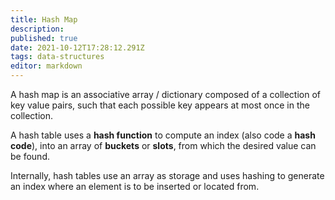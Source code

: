 ```yaml
---
title: Hash Map
description: 
published: true
date: 2021-10-12T17:28:12.291Z
tags: data-structures
editor: markdown
---
```


A hash map is an associative array / dictionary composed of a collection of key value pairs, such that each possible key appears at most once in the collection. 

A hash table uses a **hash function** to compute an index (also code a **hash code**), into an array of **buckets** or **slots**, from which the desired value can be found. 

Internally, hash tables use an array as storage and uses hashing to generate an index where an element is to be inserted or located from. 